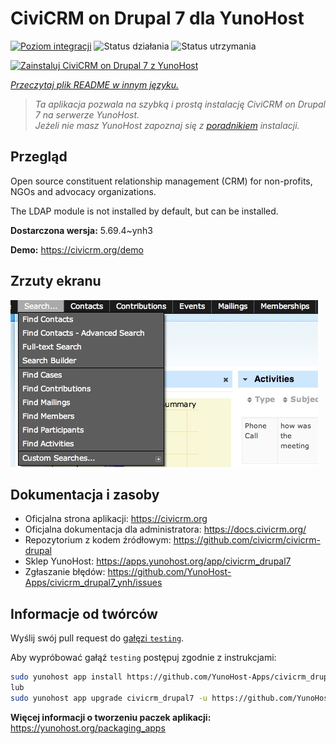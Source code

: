 <!--
To README zostało automatycznie wygenerowane przez <https://github.com/YunoHost/apps/tree/master/tools/readme_generator>
Nie powinno być ono edytowane ręcznie.
-->

# CiviCRM on Drupal 7 dla YunoHost

[![Poziom integracji](https://apps.yunohost.org/badge/integration/civicrm_drupal7)](https://ci-apps.yunohost.org/ci/apps/civicrm_drupal7/)
![Status działania](https://apps.yunohost.org/badge/state/civicrm_drupal7)
![Status utrzymania](https://apps.yunohost.org/badge/maintained/civicrm_drupal7)

[![Zainstaluj CiviCRM on Drupal 7 z YunoHost](https://install-app.yunohost.org/install-with-yunohost.svg)](https://install-app.yunohost.org/?app=civicrm_drupal7)

*[Przeczytaj plik README w innym języku.](./ALL_README.md)*

> *Ta aplikacja pozwala na szybką i prostą instalację CiviCRM on Drupal 7 na serwerze YunoHost.*  
> *Jeżeli nie masz YunoHost zapoznaj się z [poradnikiem](https://yunohost.org/install) instalacji.*

## Przegląd

Open source constituent relationship management (CRM) for non-profits, NGOs and advocacy organizations.

The LDAP module is not installed by default, but can be installed.


**Dostarczona wersja:** 5.69.4~ynh3

**Demo:** <https://civicrm.org/demo>

## Zrzuty ekranu

![Zrzut ekranu z CiviCRM on Drupal 7](./doc/screenshots/screenshot.png)

## Dokumentacja i zasoby

- Oficjalna strona aplikacji: <https://civicrm.org>
- Oficjalna dokumentacja dla administratora: <https://docs.civicrm.org/>
- Repozytorium z kodem źródłowym: <https://github.com/civicrm/civicrm-drupal>
- Sklep YunoHost: <https://apps.yunohost.org/app/civicrm_drupal7>
- Zgłaszanie błędów: <https://github.com/YunoHost-Apps/civicrm_drupal7_ynh/issues>

## Informacje od twórców

Wyślij swój pull request do [gałęzi `testing`](https://github.com/YunoHost-Apps/civicrm_drupal7_ynh/tree/testing).

Aby wypróbować gałąź `testing` postępuj zgodnie z instrukcjami:

```bash
sudo yunohost app install https://github.com/YunoHost-Apps/civicrm_drupal7_ynh/tree/testing --debug
lub
sudo yunohost app upgrade civicrm_drupal7 -u https://github.com/YunoHost-Apps/civicrm_drupal7_ynh/tree/testing --debug
```

**Więcej informacji o tworzeniu paczek aplikacji:** <https://yunohost.org/packaging_apps>
